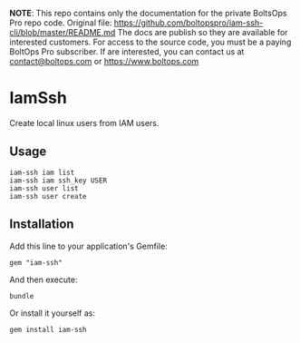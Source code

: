 <!-- note marker start -->
**NOTE**: This repo contains only the documentation for the private BoltsOps Pro repo code.
Original file: https://github.com/boltopspro/iam-ssh-cli/blob/master/README.md
The docs are publish so they are available for interested customers.
For access to the source code, you must be a paying BoltOps Pro subscriber.
If are interested, you can contact us at contact@boltops.com or https://www.boltops.com

<!-- note marker end -->

# IamSsh

Create local linux users from IAM users.

## Usage

    iam-ssh iam list
    iam-ssh iam ssh_key USER
    iam-ssh user list
    iam-ssh user create

## Installation

Add this line to your application's Gemfile:

    gem "iam-ssh"

And then execute:

    bundle

Or install it yourself as:

    gem install iam-ssh
